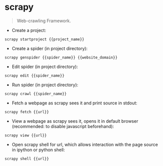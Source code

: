 # scrapy

> Web-crawling Framework.

- Create a project:

`scrapy startproject {{project_name}}`

- Create a spider (in project directory):

`scrapy genspider {{spider_name}} {{website_domain}}`

- Edit spider (in project directory):

`scrapy edit {{spider_name}}`

- Run spider (in project directory):

`scrapy crawl {{spider_name}}`

- Fetch a webpage as scrapy sees it and print source in stdout:

`scrapy fetch {{url}}`

- View a webpage as scrapy sees it, opens it in default browser (recommended: to disable javascript beforehand):

`scrapy view {{url}}`

- Open scrapy shell for url, which allows interaction with the page source in ipython or python shell:

`scrapy shell {{url}}`
